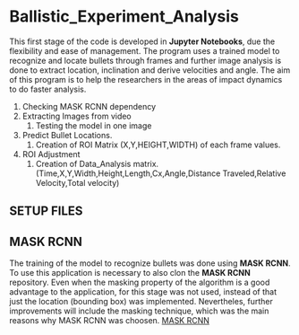 # Ballistic_Experiment_Analysis
This first stage of the code is developed in **Jupyter Notebooks**, due the flexibility and ease of management. The program uses a trained model to recognize and locate bullets through frames and further image analysis is done to extract location, inclination and derive velocities and angle. The aim of this program is to help the researchers in the areas of impact dynamics to do faster analysis.

1. Checking MASK RCNN dependency
1. Extracting Images from video
   1. Testing the model in one image
1. Predict Bullet Locations.
   1. Creation of ROI Matrix (X,Y,HEIGHT,WIDTH) of each frame values.
1. ROI Adjustment
   1. Creation of Data_Analysis matrix.(Time,X,Y,Width,Height,Length,Cx,Angle,Distance Traveled,Relative Velocity,Total velocity)

## SETUP FILES

## MASK RCNN
The training of the model to recognize bullets was done using **MASK RCNN**. To use this application is necessary to also clon the **MASK RCNN** repository. Even when the masking property of the algorithm is a good advantage to the application, for this stage was not used, instead of that just the location (bounding box) was implemented. Nevertheles, further improvements will include the masking technique, which was the main reasons why MASK RCNN was choosen.
[MASK RCNN](https://github.com/matterport/Mask_RCNN)
